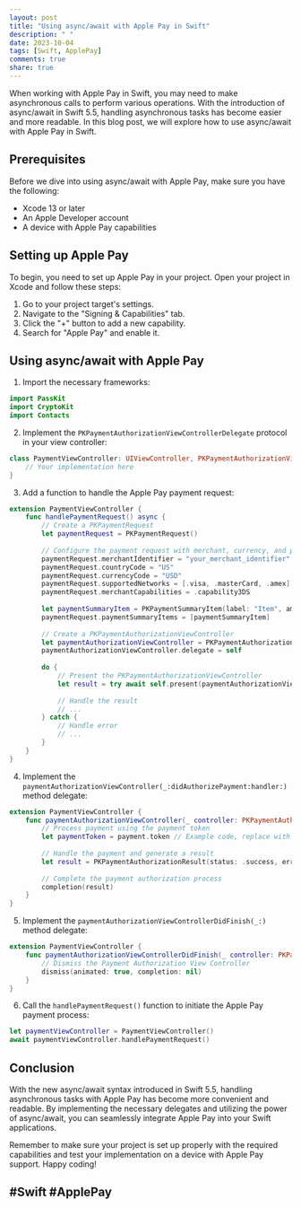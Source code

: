 ```yaml
---
layout: post
title: "Using async/await with Apple Pay in Swift"
description: " "
date: 2023-10-04
tags: [Swift, ApplePay]
comments: true
share: true
---
```


When working with Apple Pay in Swift, you may need to make asynchronous calls to perform various operations. With the introduction of async/await in Swift 5.5, handling asynchronous tasks has become easier and more readable. In this blog post, we will explore how to use async/await with Apple Pay in Swift.

## Prerequisites

Before we dive into using async/await with Apple Pay, make sure you have the following:

- Xcode 13 or later
- An Apple Developer account
- A device with Apple Pay capabilities

## Setting up Apple Pay

To begin, you need to set up Apple Pay in your project. Open your project in Xcode and follow these steps:

1. Go to your project target's settings.
2. Navigate to the "Signing & Capabilities" tab.
3. Click the "+" button to add a new capability.
4. Search for "Apple Pay" and enable it.

## Using async/await with Apple Pay

1. Import the necessary frameworks:

```swift
import PassKit
import CryptoKit
import Contacts
```

2. Implement the `PKPaymentAuthorizationViewControllerDelegate` protocol in your view controller:

```swift
class PaymentViewController: UIViewController, PKPaymentAuthorizationViewControllerDelegate {
    // Your implementation here
}
```

3. Add a function to handle the Apple Pay payment request:

```swift
extension PaymentViewController {
    func handlePaymentRequest() async {
        // Create a PKPaymentRequest
        let paymentRequest = PKPaymentRequest()
        
        // Configure the payment request with merchant, currency, and payment summary
        paymentRequest.merchantIdentifier = "your_merchant_identifier"
        paymentRequest.countryCode = "US"
        paymentRequest.currencyCode = "USD"
        paymentRequest.supportedNetworks = [.visa, .masterCard, .amex]
        paymentRequest.merchantCapabilities = .capability3DS
        
        let paymentSummaryItem = PKPaymentSummaryItem(label: "Item", amount: NSDecimalNumber(string: "10.00"))
        paymentRequest.paymentSummaryItems = [paymentSummaryItem]
        
        // Create a PKPaymentAuthorizationViewController
        let paymentAuthorizationViewController = PKPaymentAuthorizationViewController(paymentRequest: paymentRequest)
        paymentAuthorizationViewController.delegate = self
        
        do {
            // Present the PKPaymentAuthorizationViewController
            let result = try await self.present(paymentAuthorizationViewController, animated: true)
            
            // Handle the result
            // ...
        } catch {
            // Handle error
            // ...
        }
    }
}
```

4. Implement the `paymentAuthorizationViewController(_:didAuthorizePayment:handler:)` method delegate:

```swift
extension PaymentViewController {
    func paymentAuthorizationViewController(_ controller: PKPaymentAuthorizationViewController, didAuthorizePayment payment: PKPayment, handler completion: @escaping (PKPaymentAuthorizationResult) -> Void) {
        // Process payment using the payment token
        let paymentToken = payment.token // Example code, replace with your own implementation
        
        // Handle the payment and generate a result
        let result = PKPaymentAuthorizationResult(status: .success, errors: nil)
        
        // Complete the payment authorization process
        completion(result)
    }
}
```

5. Implement the `paymentAuthorizationViewControllerDidFinish(_:)` method delegate:

```swift
extension PaymentViewController {
    func paymentAuthorizationViewControllerDidFinish(_ controller: PKPaymentAuthorizationViewController) {
        // Dismiss the Payment Authorization View Controller
        dismiss(animated: true, completion: nil)
    }
}
```

6. Call the `handlePaymentRequest()` function to initiate the Apple Pay payment process:

```swift
let paymentViewController = PaymentViewController()
await paymentViewController.handlePaymentRequest()
```

## Conclusion

With the new async/await syntax introduced in Swift 5.5, handling asynchronous tasks with Apple Pay has become more convenient and readable. By implementing the necessary delegates and utilizing the power of async/await, you can seamlessly integrate Apple Pay into your Swift applications. 

Remember to make sure your project is set up properly with the required capabilities and test your implementation on a device with Apple Pay support. Happy coding!

## #Swift #ApplePay
